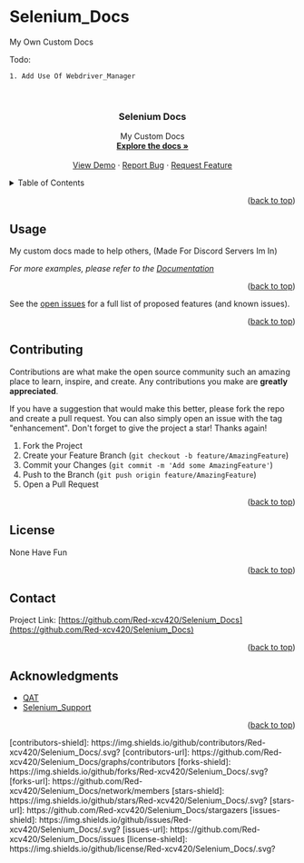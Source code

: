 # Selenium_Docs
My Own Custom Docs

Todo: 
```
1. Add Use Of Webdriver_Manager
```
<div id="top"></div>


<!-- PROJECT LOGO -->
<br />


<h3 align="center">Selenium Docs</h3>

  <p align="center">
    My Custom Docs
    <br />
    <a href="https://github.com/Red-xcv420/Selenium_Docs/"><strong>Explore the docs »</strong></a>
    <br />
    <br />
    <a href="https://github.com/Red-xcv420/Selenium_Docs/">View Demo</a>
    ·
    <a href="https://github.com/Red-xcv420/Selenium_Docs/issues">Report Bug</a>
    ·
    <a href="https://github.com/Red-xcv420/Selenium_Docs/issues">Request Feature</a>
  </p>
</div>



<!-- TABLE OF CONTENTS -->
<details>
  <summary>Table of Contents</summary>
  <ol>
    <li><a href="#usage">Usage</a></li>
    <li><a href="#contributing">Contributing</a></li>
    <li><a href="#contact">Contact</a></li>
    <li><a href="#acknowledgments">Acknowledgments</a></li>
  </ol>
</details>


<p align="right">(<a href="#top">back to top</a>)</p>



<!-- USAGE EXAMPLES -->
## Usage

My custom docs made to help others, (Made For Discord Servers Im In)

_For more examples, please refer to the [Documentation](https://selenium-python.readthedocs.io/)_

<p align="right">(<a href="#top">back to top</a>)</p>

See the [open issues](https://github.com/Red-xcv420/Selenium_Docs/issues) for a full list of proposed features (and known issues).

<p align="right">(<a href="#top">back to top</a>)</p>



<!-- CONTRIBUTING -->
## Contributing

Contributions are what make the open source community such an amazing place to learn, inspire, and create. Any contributions you make are **greatly appreciated**.

If you have a suggestion that would make this better, please fork the repo and create a pull request. You can also simply open an issue with the tag "enhancement".
Don't forget to give the project a star! Thanks again!

1. Fork the Project
2. Create your Feature Branch (`git checkout -b feature/AmazingFeature`)
3. Commit your Changes (`git commit -m 'Add some AmazingFeature'`)
4. Push to the Branch (`git push origin feature/AmazingFeature`)
5. Open a Pull Request

<p align="right">(<a href="#top">back to top</a>)</p>



<!-- LICENSE -->
## License

None Have Fun

<p align="right">(<a href="#top">back to top</a>)</p>



<!-- CONTACT -->
## Contact

Project Link: [https://github.com/Red-xcv420/Selenium_Docs](https://github.com/Red-xcv420/Selenium_Docs)

<p align="right">(<a href="#top">back to top</a>)</p>



<!-- ACKNOWLEDGMENTS -->
## Acknowledgments

* [QAT](https://discord.gg/bq3AcfdT6z)
* [Selenium_Support](https://discord.gg/XJm8cWXuYN)

<p align="right">(<a href="#top">back to top</a>)</p>
[contributors-shield]: https://img.shields.io/github/contributors/Red-xcv420/Selenium_Docs/.svg?
[contributors-url]: https://github.com/Red-xcv420/Selenium_Docs/graphs/contributors
[forks-shield]: https://img.shields.io/github/forks/Red-xcv420/Selenium_Docs/.svg?
[forks-url]: https://github.com/Red-xcv420/Selenium_Docs/network/members
[stars-shield]: https://img.shields.io/github/stars/Red-xcv420/Selenium_Docs/.svg?
[stars-url]: https://github.com/Red-xcv420/Selenium_Docs/stargazers
[issues-shield]: https://img.shields.io/github/issues/Red-xcv420/Selenium_Docs/.svg?
[issues-url]: https://github.com/Red-xcv420/Selenium_Docs/issues
[license-shield]: https://img.shields.io/github/license/Red-xcv420/Selenium_Docs/.svg?

